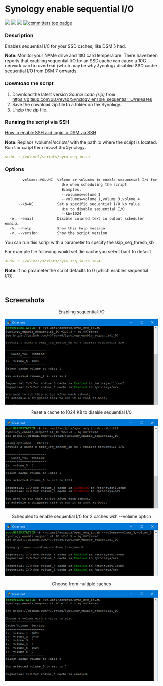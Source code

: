 # Synology enable sequential I/O

<a href="https://github.com/007revad/Synology_enable_sequential_IO/releases"><img src="https://img.shields.io/github/release/007revad/Synology_enable_sequential_IO.svg"></a>
<a href="https://hits.seeyoufarm.com"><img src="https://hits.seeyoufarm.com/api/count/incr/badge.svg?url=https%3A%2F%2Fgithub.com%2F007revad%2FSynology_enable_sequential_IOh&count_bg=%2379C83D&title_bg=%23555555&icon=&icon_color=%23E7E7E7&title=views&edge_flat=false"/></a>
[![](https://img.shields.io/static/v1?label=Sponsor&message=%E2%9D%A4&logo=GitHub&color=%23fe8e86)](https://github.com/sponsors/007revad)
[![committers.top badge](https://user-badge.committers.top/australia/007revad.svg)](https://user-badge.committers.top/australia/007revad)

### Description

Enables sequential I/O for your SSD caches, like DSM 6 had.

**Note:** Monitor your NVMe drive and 10G card temperature. There have been reports that enabling sequential I/O for an SSD cache can cause a 10G network card to overheat (which may be why Synology disabled SSD cache sequential I/O from DSM 7 onwards.

### Download the script

1. Download the latest version _Source code (zip)_ from https://github.com/007revad/Synology_enable_sequential_IO/releases
2. Save the download zip file to a folder on the Synology.
3. Unzip the zip file.

### Running the script via SSH

[How to enable SSH and login to DSM via SSH](https://kb.synology.com/en-global/DSM/tutorial/How_to_login_to_DSM_with_root_permission_via_SSH_Telnet)

**Note:** Replace /volume1/scripts/ with the path to where the script is located.
Run the script then reboot the Synology:

```YAML
sudo -i /volume1/scripts/syno_seq_io.sh
```

### Options

```
      --volumes=VOLUME  Volume or volumes to enable sequential I/O for
                          Use when scheduling the script
                          Examples:
                          --volumes=volume_1
                          --volumes=volume_1,volume_3,volume_4
      --kb=KB           Set a specific sequential I/O kb value
                          Use to disable sequential I/O
                          --kb=1024
  -e, --email           Disable colored text in output scheduler emails
  -h, --help            Show this help message
  -v, --version         Show the script version
```

You can run this script with a parameter to specify the skip_seq_thresh_kb

For example the following would set the cache you select back to default

```YAML
sudo -i /volume1/scripts/syno_seq_io.sh 1024
```

**Note:** If no parameter the script defaults to 0 (which enables sequential I/O).

<br>

## Screenshots

<p align="center">Enabling sequential I/O</p>
<p align="center"><img src="/images/manual.png"></p>

<p align="center">Reset a cache to 1024 KB to disable sequential I/O</p>
<p align="center"><img src="/images/default.png"></p>

<p align="center">Scheduled to enable sequential I/O for 2 caches with --volume option</p>
<p align="center"><img src="/images/2caches.png"></p>

<p align="center">Choose from multiple caches</p>
<p align="center"><img src="/images/screenshot.png"></p>
